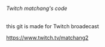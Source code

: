 ###### Twitch matchang's code

this git is made for Twitch broadecast
https://www.twitch.tv/matchang2